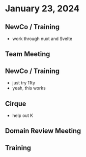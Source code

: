 # January 23, 2024

## NewCo / Training
- work through nuxt and Svelte

## Team Meeting

## NewCo / Training
- just try 11ty
- yeah, this works

## Cirque
- help out K

## Domain Review Meeting

## Training
